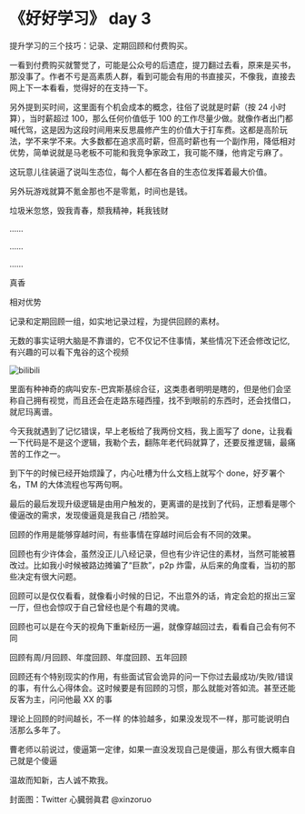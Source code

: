 # 《好好学习》 day 3

提升学习的三个技巧：记录、定期回顾和付费购买。

一看到付费购买就警觉了，可能是公众号的后遗症，提刀翻过去看，原来是买书，那没事了。作者不亏是高素质人群，看到可能会有用的书直接买，不像我，直接去网上下一本看看，觉得好的在支持一下。

另外提到买时间，这里面有个机会成本的概念，往俗了说就是时薪（按 24 小时算），当时薪超过 100，那么任何价值低于 100 的工作尽量少做。就像作者出门都喊代驾，这是因为这段时间用来反思晨修产生的价值大于打车费。这都是高阶玩法，学不来学不来。大多数都在追求高时薪，但高时薪也有一个副作用，降低相对优势，简单说就是马老板不可能和我竞争家政工，我可能不赚，他肯定亏麻了。

这玩意儿往装逼了说叫生态位，每个人都在各自的生态位发挥着最大价值。

另外玩游戏就算不氪金那也不是零氪，时间也是钱。

垃圾米忽悠，毁我青春，颓我精神，耗我钱财

……

……

……

真香


相对优势
<!-- 人这一生都在追求，机会成本也会带来副作用，会 -->

<!-- 我还以为是买课程，倒不是说课程不好，只是很容易演变成买到等于学到，极客时间刚上线那会儿，我也是出一课买一课，后来发现出的比我看的都快，这哪兜得住。

课程最好的一点是用来入门，有专业的讲师帮忙整理资料，节省很多时间。其次是与老师交互的机会，帮忙解答疑问。 -->

记录和定期回顾一组，如实地记录过程，为提供回顾的素材。

无数的事实证明大脑是不靠谱的，它不仅记不住事情，某些情况下还会修改记忆,有兴趣的可以看下鬼谷的这个视频

![bilibili]()

里面有种神奇的病叫安东-巴宾斯基综合征，这类患者明明是瞎的，但是他们会坚称自己拥有视觉，而且还会在走路东碰西撞，找不到眼前的东西时，还会找借口，就尼玛离谱。

今天我就遇到了记忆错误，早上老板给了我两份文档，我上面写了 done，让我看一下代码是不是这个逻辑，我勒个去，翻陈年老代码就算了，还要反推逻辑，最痛苦的工作之一。

<!-- 从需求文档看中途升级过一次， -->

到下午的时候已经开始烦躁了，内心吐槽为什么文档上就写个 done，好歹署个名，TM 的大体流程也写两句啊。

最后的最后发现升级逻辑是由用户触发的，更离谱的是找到了代码，正想看是哪个傻逼改的需求，发现傻逼竟是我自己 /捂脸哭。

回顾的作用是能够穿越时间，有些事情在穿越时间后会有不同的效果。

回顾也有少许体会，虽然没正儿八经记录，但也有少许记住的素材，当然可能被篡改过。比如我小时候被路边摊骗了“巨款”，p2p 炸雷，从后来的角度看，当初的那些决定有很大问题。

<!-- 我还曾经问过一个大佬，为什么上传代码用命令行，不直接用 eclipse。 -->

回顾可以是仅仅看看，就像看小时候的日记，不出意外的话，肯定会尬的抠出三室一厅，但也会惊叹于自己曾经也是个有趣的灵魂。

回顾也可以是在今天的视角下重新经历一遍，就像穿越回过去，看看自己会有何不同

回顾有周/月回顾、年度回顾、年度回顾、五年回顾

回顾还有个特别现实的作用，有些面试官会诡异的问一下你过去最成功/失败/错误的事，有什么心得体会。这时候要是有回顾的习惯，那么就能对答如流。甚至还能反客为主，问问他最 XX 的事

理论上回顾的时间越长，不一样 的体验越多，如果没发现不一样，那可能说明白活那么多年了。

曹老师以前说过，傻逼第一定律，如果一直没发现自己是傻逼，那么有很大概率自己就是个傻逼

温故而知新，古人诚不欺我。

封面图：Twitter 心臓弱眞君 @xinzoruo